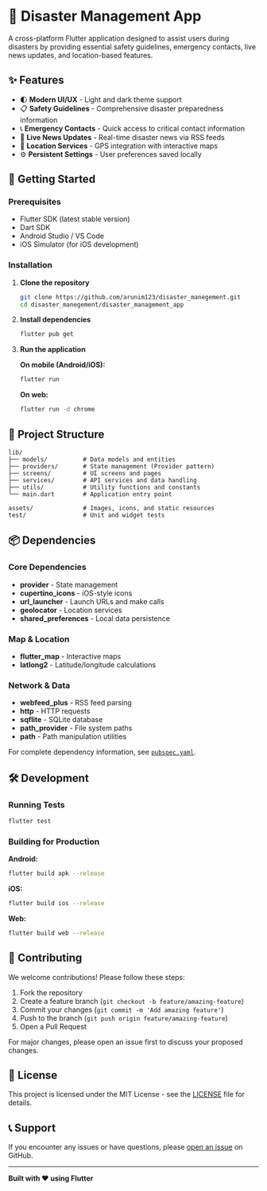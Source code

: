 # 🚨 Disaster Management App

A cross-platform Flutter application designed to assist users during disasters by providing essential safety guidelines, emergency contacts, live news updates, and location-based features.

## ✨ Features

- 🌓 **Modern UI/UX** - Light and dark theme support
- 📋 **Safety Guidelines** - Comprehensive disaster preparedness information
- 📞 **Emergency Contacts** - Quick access to critical contact information
- 📰 **Live News Updates** - Real-time disaster news via RSS feeds
- 📍 **Location Services** - GPS integration with interactive maps
- ⚙️ **Persistent Settings** - User preferences saved locally

## 🚀 Getting Started

### Prerequisites

- Flutter SDK (latest stable version)
- Dart SDK
- Android Studio / VS Code
- iOS Simulator (for iOS development)

### Installation

1. **Clone the repository**
   ```bash
   git clone https://github.com/arunim123/disaster_manegement.git
   cd disaster_manegement/disaster_management_app
   ```

2. **Install dependencies**
   ```bash
   flutter pub get
   ```

3. **Run the application**
   
   **On mobile (Android/iOS):**
   ```bash
   flutter run
   ```
   
   **On web:**
   ```bash
   flutter run -d chrome
   ```

## 📁 Project Structure

```
lib/
├── models/          # Data models and entities
├── providers/       # State management (Provider pattern)
├── screens/         # UI screens and pages
├── services/        # API services and data handling
├── utils/           # Utility functions and constants
└── main.dart        # Application entry point

assets/              # Images, icons, and static resources
test/                # Unit and widget tests
```

## 📦 Dependencies

### Core Dependencies
- **provider** - State management
- **cupertino_icons** - iOS-style icons
- **url_launcher** - Launch URLs and make calls
- **geolocator** - Location services
- **shared_preferences** - Local data persistence

### Map & Location
- **flutter_map** - Interactive maps
- **latlong2** - Latitude/longitude calculations

### Network & Data
- **webfeed_plus** - RSS feed parsing
- **http** - HTTP requests
- **sqflite** - SQLite database
- **path_provider** - File system paths
- **path** - Path manipulation utilities

For complete dependency information, see [`pubspec.yaml`](pubspec.yaml).

## 🛠️ Development

### Running Tests
```bash
flutter test
```

### Building for Production

**Android:**
```bash
flutter build apk --release
```

**iOS:**
```bash
flutter build ios --release
```

**Web:**
```bash
flutter build web --release
```

## 🤝 Contributing

We welcome contributions! Please follow these steps:

1. Fork the repository
2. Create a feature branch (`git checkout -b feature/amazing-feature`)
3. Commit your changes (`git commit -m 'Add amazing feature'`)
4. Push to the branch (`git push origin feature/amazing-feature`)
5. Open a Pull Request

For major changes, please open an issue first to discuss your proposed changes.

## 📝 License

This project is licensed under the MIT License - see the [LICENSE](LICENSE) file for details.

## 📞 Support

If you encounter any issues or have questions, please [open an issue](https://github.com/arunim123/disaster_manegement/issues) on GitHub.

---

**Built with ❤️ using Flutter**
